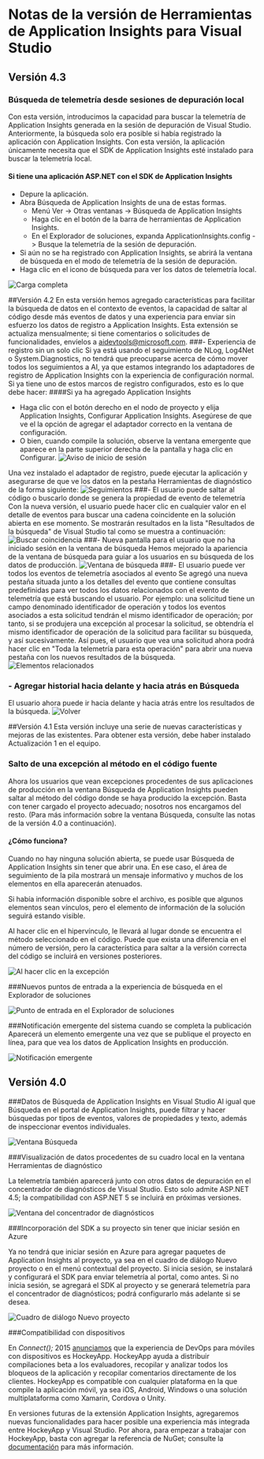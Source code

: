 <properties 
	pageTitle="Notas de la versión de la extensión de Visual Studio para Application Insights" 
	description="Las últimas novedades sobre las herramientas de Visual Studio para Application Insights." 
	services="application-insights" 
    documentationCenter=""
	authors="aruna" 
	manager="douge"/>
<tags 
	ms.service="application-insights" 
	ms.workload="tbd" 
	ms.tgt_pltfrm="ibiza" 
	ms.devlang="na" 
	ms.topic="article" 
	ms.date="02/26/2016" 
	ms.author="acearun"/>
 
# Notas de la versión de Herramientas de Application Insights para Visual Studio

## Versión 4.3
### Búsqueda de telemetría desde sesiones de depuración local
Con esta versión, introducimos la capacidad para buscar la telemetría de Application Insights generada en la sesión de depuración de Visual Studio. Anteriormente, la búsqueda solo era posible si había registrado la aplicación con Application Insights. Con esta versión, la aplicación únicamente necesita que el SDK de Application Insights esté instalado para buscar la telemetría local.

#### Si tiene una aplicación ASP.NET con el SDK de Application Insights

- Depure la aplicación.
- Abra Búsqueda de Application Insights de una de estas formas.
	- Menú Ver -> Otras ventanas -> Búsqueda de Application Insights
	- Haga clic en el botón de la barra de herramientas de Application Insights.
	- En el Explorador de soluciones, expanda ApplicationInsights.config -> Busque la telemetría de la sesión de depuración.
- Si aún no se ha registrado con Application Insights, se abrirá la ventana de búsqueda en el modo de telemetría de la sesión de depuración.
- Haga clic en el icono de búsqueda para ver los datos de telemetría local.

![Carga completa](./media/app-insights-release-notes-vsix/LocalSearch.png)



##Versión 4.2
En esta versión hemos agregado características para facilitar la búsqueda de datos en el contexto de eventos, la capacidad de saltar al código desde más eventos de datos y una experiencia para enviar sin esfuerzo los datos de registro a Application Insights. Esta extensión se actualiza mensualmente; si tiene comentarios o solicitudes de funcionalidades, envíelos a aidevtools@microsoft.com.
###- Experiencia de registro sin un solo clic
Si ya está usando el seguimiento de NLog, Log4Net o System.Diagnostics, no tendrá que preocuparse acerca de cómo mover todos los seguimientos a AI, ya que estamos integrando los adaptadores de registro de Application Insights con la experiencia de configuración normal. Si ya tiene uno de estos marcos de registro configurados, esto es lo que debe hacer:
####Si ya ha agregado Application Insights
- Haga clic con el botón derecho en el nodo de proyecto y elija Application Insights, Configurar Application Insights. Asegúrese de que ve el la opción de agregar el adaptador correcto en la ventana de configuración. 
- O bien, cuando compile la solución, observe la ventana emergente que aparece en la parte superior derecha de la pantalla y haga clic en Configurar. ![Aviso de inicio de sesión](./media/app-insights-release-notes-vsix/LoggingToast.png)

Una vez instalado el adaptador de registro, puede ejecutar la aplicación y asegurarse de que ve los datos en la pestaña Herramientas de diagnóstico de la forma siguiente: ![Seguimientos](./media/app-insights-release-notes-vsix/Traces.png)
###- El usuario puede saltar al código o buscarlo donde se genera la propiedad de evento de telemetría
Con la nueva versión, el usuario puede hacer clic en cualquier valor en el detalle de eventos para buscar una cadena coincidente en la solución abierta en ese momento. Se mostrarán resultados en la lista "Resultados de la búsqueda" de Visual Studio tal como se muestra a continuación: ![Buscar coincidencia](./media/app-insights-release-notes-vsix/FindMatch.png)
###- Nueva pantalla para el usuario que no ha iniciado sesión en la ventana de búsqueda
Hemos mejorado la apariencia de la ventana de búsqueda para guiar a los usuarios en su búsqueda de los datos de producción. ![Ventana de búsqueda](./media/app-insights-release-notes-vsix/SearchWindow.png)
###- El usuario puede ver todos los eventos de telemetría asociados al evento
Se agregó una nueva pestaña situada junto a los detalles del evento que contiene consultas predefinidas para ver todos los datos relacionados con el evento de telemetría que está buscando el usuario. Por ejemplo: una solicitud tiene un campo denominado identificador de operación y todos los eventos asociados a esta solicitud tendrán el mismo identificador de operación; por tanto, si se produjera una excepción al procesar la solicitud, se obtendría el mismo identificador de operación de la solicitud para facilitar su búsqueda, y así sucesivamente. Así pues, el usuario que vea una solicitud ahora podrá hacer clic en "Toda la telemetría para esta operación" para abrir una nueva pestaña con los nuevos resultados de la búsqueda. ![Elementos relacionados](./media/app-insights-release-notes-vsix/RelatedItems.png)
### - Agregar historial hacia delante y hacia atrás en Búsqueda
El usuario ahora puede ir hacia delante y hacia atrás entre los resultados de la búsqueda. ![Volver](./media/app-insights-release-notes-vsix/GoBAck.png)

##Versión 4.1
Esta versión incluye una serie de nuevas características y mejoras de las existentes. Para obtener esta versión, debe haber instalado Actualización 1 en el equipo.

### Salto de una excepción al método en el código fuente
Ahora los usuarios que vean excepciones procedentes de sus aplicaciones de producción en la ventana Búsqueda de Application Insights pueden saltar al método del código donde se haya producido la excepción. Basta con tener cargado el proyecto adecuado; nosotros nos encargamos del resto. (Para más información sobre la ventana Búsqueda, consulte las notas de la versión 4.0 a continuación).

#### ¿Cómo funciona?

Cuando no hay ninguna solución abierta, se puede usar Búsqueda de Application Insights sin tener que abrir una. En ese caso, el área de seguimiento de la pila mostrará un mensaje informativo y muchos de los elementos en ella aparecerán atenuados.


Si había información disponible sobre el archivo, es posible que algunos elementos sean vínculos, pero el elemento de información de la solución seguirá estando visible.

Al hacer clic en el hipervínculo, le llevará al lugar donde se encuentra el método seleccionado en el código. Puede que exista una diferencia en el número de versión, pero la característica para saltar a la versión correcta del código se incluirá en versiones posteriores.

![Al hacer clic en la excepción](./media/app-insights-release-notes-vsix/jumptocode.png)

###Nuevos puntos de entrada a la experiencia de búsqueda en el Explorador de soluciones 

![Punto de entrada en el Explorador de soluciones](./media/app-insights-release-notes-vsix/searchentry.png)


###Notificación emergente del sistema cuando se completa la publicación
Aparecerá un elemento emergente una vez que se publique el proyecto en línea, para que vea los datos de Application Insights en producción.

![Notificación emergente](./media/app-insights-release-notes-vsix/publishtoast.png)

## Versión 4.0

###Datos de Búsqueda de Application Insights en Visual Studio
Al igual que Búsqueda en el portal de Application Insights, puede filtrar y hacer búsquedas por tipos de eventos, valores de propiedades y texto, además de inspeccionar eventos individuales.

![Ventana Búsqueda](./media/app-insights-release-notes-vsix/search.png)

###Visualización de datos procedentes de su cuadro local en la ventana Herramientas de diagnóstico

La telemetría también aparecerá junto con otros datos de depuración en el concentrador de diagnósticos de Visual Studio. Esto solo admite ASP.NET 4.5; la compatibilidad con ASP.NET 5 se incluirá en próximas versiones.

![Ventana del concentrador de diagnósticos](./media/app-insights-release-notes-vsix/diagtools.png)

###Incorporación del SDK a su proyecto sin tener que iniciar sesión en Azure

Ya no tendrá que iniciar sesión en Azure para agregar paquetes de Application Insights al proyecto, ya sea en el cuadro de diálogo Nuevo proyecto o en el menú contextual del proyecto. Si inicia sesión, se instalará y configurará el SDK para enviar telemetría al portal, como antes. Si no inicia sesión, se agregará el SDK al proyecto y se generará telemetría para el concentrador de diagnósticos; podrá configurarlo más adelante si se desea.

![Cuadro de diálogo Nuevo proyecto](./media/app-insights-release-notes-vsix/newproject.png)

###Compatibilidad con dispositivos

En *Connect();* 2015 [anunciamos](https://azure.microsoft.com/blog/deep-diagnostics-for-web-apps-with-application-insights/) que la experiencia de DevOps para móviles con dispositivos es HockeyApp. HockeyApp ayuda a distribuir compilaciones beta a los evaluadores, recopilar y analizar todos los bloqueos de la aplicación y recopilar comentarios directamente de los clientes. HockeyApp es compatible con cualquier plataforma en la que compile la aplicación móvil, ya sea iOS, Android, Windows o una solución multiplataforma como Xamarin, Cordova o Unity.

En versiones futuras de la extensión Application Insights, agregaremos nuevas funcionalidades para hacer posible una experiencia más integrada entre HockeyApp y Visual Studio. Por ahora, para empezar a trabajar con HockeyApp, basta con agregar la referencia de NuGet; consulte la [documentación](http://support.hockeyapp.net/kb/client-integration-windows-and-windows-phone) para más información.

 

<!---HONumber=AcomDC_0302_2016-->